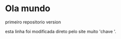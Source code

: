 # Ola mundo
 primeiro repositorio version

esta linha foi modificada direto pelo site  muito 'chave '.
